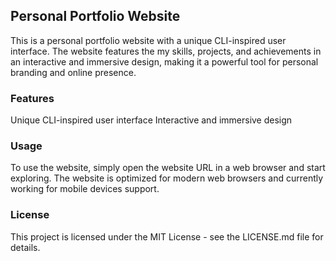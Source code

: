 ## Personal Portfolio Website

This is a personal portfolio website with a unique CLI-inspired user interface. The website features the my skills, projects, and achievements in an interactive and immersive design, making it a powerful tool for personal branding and online presence.

### Features
Unique CLI-inspired user interface
Interactive and immersive design

### Usage
To use the website, simply open the website URL in a web browser and start exploring. The website is optimized for modern web browsers and currently working for mobile devices support.

### License
This project is licensed under the MIT License - see the LICENSE.md file for details.